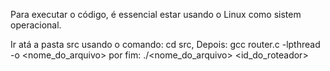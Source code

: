 Para executar o código, é essencial estar usando o Linux como sistem operacional.

Ir atá a pasta src usando o comando: cd src,
Depois: gcc router.c -lpthread -o <nome_do_arquivo>
por fim: ./<nome_do_arquivo> <id_do_roteador>